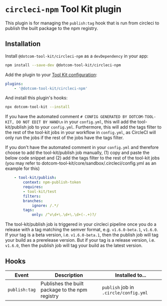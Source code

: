 # `circleci-npm` Tool Kit plugin

This plugin is for managing the `publish:tag` hook that is run from circleci to publish the built package to the npm registry.

## Installation

Install `@dotcom-tool-kit/circleci-npm` as a `devDependency` in your app:

```sh
npm install --save-dev @dotcom-tool-kit/circleci-npm
```

Add the plugin to your [Tool Kit configuration](https://github.com/financial-times/dotcom-tool-kit/blob/main/readme.md#configuration):

```yaml
plugins:
	- '@dotcom-tool-kit/circleci-npm'
```

And install this plugin's hooks:

```sh
npx dotcom-tool-kit --install
```

If you have the automated comment `# CONFIG GENERATED BY DOTCOM-TOOL-KIT, DO NOT EDIT BY HAND\n` in your `config.yml`, this will add the tool-kit/publish job to your `config.yml`. Furthermore, this will add the tags filter to the rest of the tool-kit jobs in your workflow in `config.yml`, as CircleCI will only run the jobs if the rest of the jobs have the tags filter. 

If you don't have the automated comment in your `config.yml` and therefore choose to add the tool-kit/publish job manually, (1) copy and paste the below code snippet and (2) add the tags filter to the rest of the tool-kit jobs (you may refer to dotcom-tool-kit/core/sandbox/.circleci/config.yml as an example for this)

```yaml
	- tool-kit/publish:
		context: npm-publish-token
		requires:
		- tool-kit/test
		filters:
		branches:
			ignore: /.*/
		tags:
			only: /^v\d+\.\d+\.\d+(-.+)?/
```

The tool-kit/publish job is triggered in your circleci pipeline once you do a release with a tag matching the semver format, e.g. `v1.6.0-beta.1`, `v1.6.0`. If your tag is a beta version, i.e. `v1.6.0-beta.1`, then the publish job will tag your build as a prerelease version. But if your tag is a release version, i.e. `v1.6.0`, then the publish job will tag your build as the latest version.

## Hooks

| Event | Description | Installed to...|
|-|-|-|
| `publish:tag` | Publishes the built package to the npm registry | `publish` job in `.circle/config.yml`  |

